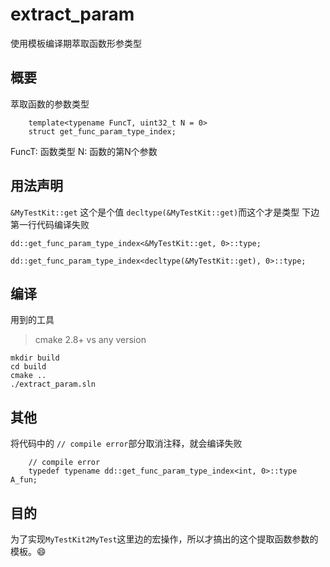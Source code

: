 # extract_param
使用模板编译期萃取函数形参类型

## 概要
萃取函数的参数类型

```
	template<typename FuncT, uint32_t N = 0>
	struct get_func_param_type_index;
```
FuncT: 函数类型
N: 函数的第N个参数


## 用法声明
`&MyTestKit::get` 这个是个值
`decltype(&MyTestKit::get)`而这个才是类型
下边第一行代码编译失败

```
dd::get_func_param_type_index<&MyTestKit::get, 0>::type;

dd::get_func_param_type_index<decltype(&MyTestKit::get), 0>::type;
```


## 编译
用到的工具
> cmake 2.8+
> vs any version

```
mkdir build
cd build
cmake ..
./extract_param.sln
```

## 其他
将代码中的 `// compile error`部分取消注释，就会编译失败

```
	// compile error
	typedef typename dd::get_func_param_type_index<int, 0>::type A_fun;
```


## 目的
为了实现`MyTestKit2MyTest`这里边的宏操作，所以才搞出的这个提取函数参数的模板。
​:smile:​
